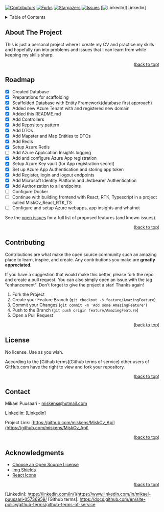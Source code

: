 <!-- Improved compatibility of back to top link: See: https://github.com/othneildrew/Best-README-Template/pull/73 -->
<a name="readme-top"></a>
<!--
*** Welcome, this is just a small project for my personal CV.
*** If you find anything of interest, please feel free to fork or copy.

*** Don't forget to give the project a star!
*** Thanks again! Now go create something Amazing! :)
-->



<!-- PROJECT SHIELDS -->
<!--
*** I'm using markdown "reference style" links for readability.
*** Reference links are enclosed in brackets [ ] instead of parentheses ( ).
*** See the bottom of this document for the declaration of the reference variables
-->
[![Contributors][contributors-shield]][contributors-url]
[![Forks][forks-shield]][forks-url]
[![Stargazers][stars-shield]][stars-url]
[![Issues][issues-shield]][issues-url]
[![LinkedIn][linkedin-shield]][Linkedin]



<!-- TABLE OF CONTENTS -->
<details>
  <summary>Table of Contents</summary>
  <ol>
    <li><a href="#about-the-project">About The Project</a></li>
    <li><a href="#roadmap">Roadmap</a></li>
    <li><a href="#contributing">Contributing</a></li>
    <li><a href="#license">License</a></li>
    <li><a href="#contact">Contact</a></li>
    <li><a href="#acknowledgments">Acknowledgments</a></li>
  </ol>
</details>



<!-- ABOUT THE PROJECT -->
## About The Project

This is just a personal project where I create my CV and practice my skills and hopefully run into problems and issues that I can learn from while keeping my skills sharp.


<p align="right">(<a href="#readme-top">back to top</a>)</p>



<!-- ROADMAP -->
## Roadmap

- [X] Created Database
- [X] Preparations for scaffolding 
- [X] Scaffolded Database with Entity Framework(database first approach)
- [X] Added new Azure Tenant with and registered new domain 
- [X] Added this README.md
- [X] Add Controllers
- [X] Add Repository pattern
- [X] Add DTOs
- [X] Add Mapster and Map Entities to DTOs
- [X] Add Redis
- [X] Setup Azure Redis
- [ ] Add Azure Application Insights logging
- [X] Add and configure Azure App registration
- [X] Setup Azure Key vault (for App registration secret)
- [X] Set up Azure App Authentication and storing app token
- [X] Add Register, login and logout endpoints 
- [X] Add Microsoft Identity Platform and Jwtbearer Authentication
- [X] Add Authorization to all endpoints 
- [ ] Configure Docker
- [ ] Continue with building frontend with React, RTK, Typescript in a project called MiskCv_React_RTK_TS
- [ ] Configure and setup Azure webapps, app insights and whatnot

See the [open issues](https://github.com/othneildrew/Best-README-Template/issues) for a full list of proposed features (and known issues).

<p align="right">(<a href="#readme-top">back to top</a>)</p>



<!-- CONTRIBUTING -->
## Contributing

Contributions are what make the open source community such an amazing place to learn, inspire, and create. Any contributions you make are **greatly appreciated**.

If you have a suggestion that would make this better, please fork the repo and create a pull request. You can also simply open an issue with the tag "enhancement".
Don't forget to give the project a star! Thanks again!

1. Fork the Project
2. Create your Feature Branch (`git checkout -b feature/AmazingFeature`)
3. Commit your Changes (`git commit -m 'Add some AmazingFeature'`)
4. Push to the Branch (`git push origin feature/AmazingFeature`)
5. Open a Pull Request

<p align="right">(<a href="#readme-top">back to top</a>)</p>



<!-- LICENSE -->
## License

No license. Use as you wish.

According to the [Github terms](Github terms of service) other users of GitHub.com have the right to view and fork your repository.

<p align="right">(<a href="#readme-top">back to top</a>)</p>



<!-- CONTACT -->
## Contact

Mikael Puusaari - miskens@hotmail.com

Linked in: [Linkedin]

Project Link: [https://github.com/miskens/MiskCv_Api](https://github.com/miskens/MiskCv_Api)

<p align="right">(<a href="#readme-top">back to top</a>)</p>



<!-- ACKNOWLEDGMENTS -->
## Acknowledgments

* [Choose an Open Source License](https://choosealicense.com)
* [Img Shields](https://shields.io)
* [React Icons](https://react-icons.github.io/react-icons/search)

<p align="right">(<a href="#readme-top">back to top</a>)</p>



<!-- MARKDOWN LINKS & IMAGES -->
<!-- https://www.markdownguide.org/basic-syntax/#reference-style-links -->
[contributors-shield]: https://img.shields.io/github/contributors/othneildrew/Best-README-Template.svg?style=for-the-badge
[contributors-url]: https://github.com/miskens/MiskCv_Api/graphs/contributors
[forks-shield]: https://img.shields.io/github/forks/othneildrew/Best-README-Template.svg?style=for-the-badge
[forks-url]: https://github.com/miskens/MiskCv_Api/network/members
[stars-shield]: https://img.shields.io/github/stars/othneildrew/Best-README-Template.svg?style=for-the-badge
[stars-url]: https://github.com/miskens/MiskCv_Api/stargazers
[issues-shield]: https://img.shields.io/github/issues/othneildrew/Best-README-Template.svg?style=for-the-badge
[issues-url]: https://github.com/miskens/MiskCv_Api/issues
[linkedin-shield]: https://img.shields.io/badge/-LinkedIn-black.svg?style=for-the-badge&logo=linkedin&colorB=555
[Linkedin]: https://linkedin.com/in/](https://www.linkedin.com/in/mikael-puusaari-05736959/
[Github terms]: https://docs.github.com/en/site-policy/github-terms/github-terms-of-service


